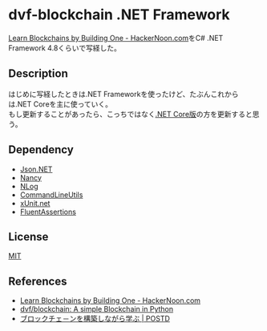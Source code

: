 # dvf-blockchain .NET Framework

[Learn Blockchains by Building One \- HackerNoon\.com](https://hackernoon.com/learn-blockchains-by-building-one-117428612f46)をC# .NET Framework 4.8くらいで写経した。

## Description

はじめに写経したときは.NET Frameworkを使ったけど、たぶんこれからは.NET Coreを主に使っていく。  
もし更新することがあったら、こっちではなく[.NET Core版](https://github.com/teheperor/dvf-blockchain/tree/master/blockchain-netcore)の方を更新すると思う。

## Dependency
 - [Json.NET](https://github.com/JamesNK/Newtonsoft.Json)
 - [Nancy](https://github.com/NancyFx/Nancy)
 - [NLog](https://github.com/NLog/NLog)
 - [CommandLineUtils](https://github.com/natemcmaster/CommandLineUtils)
 - [xUnit.net](https://github.com/xunit/xunit)
 - [FluentAssertions](https://github.com/fluentassertions/fluentassertions)

## License

[MIT](https://github.com/tcnksm/tool/blob/master/LICENCE)

## References
- [Learn Blockchains by Building One \- HackerNoon\.com](https://hackernoon.com/learn-blockchains-by-building-one-117428612f46)
- [dvf/blockchain: A simple Blockchain in Python](https://github.com/dvf/blockchain)
- [ブロックチェ－ンを構築しながら学ぶ \| POSTD](https://postd.cc/learn-blockchains-by-building-one/)
